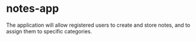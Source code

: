 # notes-app
The application will allow registered users to create and store notes, and to assign them to specific categories.
